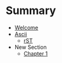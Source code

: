# Summary

* [Welcome](README.md)
* [Ascii](ascii.adoc)
   * [rST](sdk.rst)
* New Section 
   * [Chapter 1](chapter1.md)